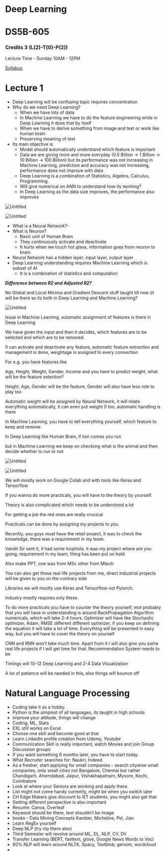 # Deep Learning

# DS5B-605

### Credits 3 (L(2)-T(0)-P(2))

Lecture Time - Sunday 10AM - 12PM

[Syllabus](Deep%20Learning%2045bd6d41bf864c4994e16efd07ec56a6/Syllabus%20ba590a4969da40868b63372ab15544cd.md)

# Lecture 1

- Deep Learning will be confusing topic requires concentration
- Why do we need Deep Learning?
    - When we have lots of data
    - In Machine Learning we have to do the feature engineering while in Deep Learning it does that by itself
    - When we have to derive something from image and text or work like human brain
    - Preserving meaning of text
- Its main objective is
    - Model should automatically understand which feature is important
    - Data we are giving more and more everyday (0.5 Billion → 1 Billion → 10 Billion → 100 Billion) but its performance was not increasing in Machine Learning, prediction and accuracy was not increasing, performance does not improve with data
    - Deep Learning is a combination of Statistics, Algebra, Calculus, Programming.
    - WIll give numerical on ANN to understand how its working?
    - In Deep Learning as the data size improves, the performance also improves

![Untitled](Deep%20Learning%2045bd6d41bf864c4994e16efd07ec56a6/Untitled.png)

![Untitled](Deep%20Learning%2045bd6d41bf864c4994e16efd07ec56a6/Untitled%201.png)

- What is a Neural Network?-
- What is Neuron?
    - Basic unit of Human Brain
    - They continuously activate and deactivate
    - It hurts when we touch hot glass, information goes from neuron to brain.
- Neural Network has a hidden layer, input layer, output layer
- Deep Learning understanding requires Machine Learning which is subset of AI
    - It is a combination of statistics and computation

***Difference between R2 and Adjusted R2?***

No Global and Local Minima and Gradient Descent stuff taught till now (it will be there as its both in Deep Learning and Machine Learning?

![Untitled](Deep%20Learning%2045bd6d41bf864c4994e16efd07ec56a6/Untitled%202.png)

Issue in Machine Learning, automatic assignment of features is there in Deep Learning

We have given the input and then it decides, which features are to be selected and which are to be removed. 

It can activate and deactivate any feature, automatic feature extraction and management is done, weightage is assigned to every connection

For e.g. you have features like

Age, Height, Weight, Gender, Income and you have to predict weight, what will be the feature selection?

Height, Age, Gender will be the feature, Gender will also have less role to play too

Automatic weight will be assigned by Neural Network, it will relate everything automatically, it can even put weight 0 too, automatic handling is there

In Machine Learning, you have to tell everything yourself, which feature to keep and remove

In Deep Learning like Human Brain, if lion comes you run

but in Machine Learning we keep on checkiing what is the animal and then decide whether to run or not

![Untitled](Deep%20Learning%2045bd6d41bf864c4994e16efd07ec56a6/Untitled%203.png)

![Untitled](Deep%20Learning%2045bd6d41bf864c4994e16efd07ec56a6/Untitled%204.png)

We will mostly work on Google Colab and with tools like Keras and Tensorflow

If you wanna do more practicals, you will have to the theory by yourself. 

Theory is also complicated which needs to be understood a lot

For getting a job the red ones are really crucical

Practicals can be done by assigning my projects to you.

Recently, you guys must have the retail project, it was to check the knowledge, there was a requirement in my team. 

Vandit Sir sent it, it had some loophole, it was my project where are you going, requirement in my team, thing has been put on hold. 

Also make PPT, one was from MSc other from Mtech

You can also get these real life projects from me, direct industrial projects will be given to you on the contrary side

Libraries we will mostly use Keras and Tensorflow not Pytorch.

Industry mostly requires only these.

To do more practicals you have to counter the theory yourself, mot probably that you will have in understanding is around BackPropagation Algorithm numericals, which will take 2-4 hours. Optimizer will have like Stochastic optimizer, Adam, RMSE different different optimizer, if you keep on defining the equation it will take a lot of time. Everything will be presented in easy way, but you will have to cover the theory on yourself

CNN and RNN won’t take much time. Apart from it I will also give you some real life projects if I will get time for that. Recommendation System needs to be 

Timings will 10-12 Deep Learning and 2-4 Data Visualization

A lot of patience will be needed in this, else things will bounce off 

# Natural Language Processing

- Coding take it as a hobby.
- Python is the simplest of all languages, its taught in high schools
- Improve your attitude, things will change
- Coding, ML, Stats
- EXL still works on Excel
- Choose one skill and become good at that
- Learn LinkedIn profile creation from Udemy, Youtube
- Communication Skill is really important, watch Movies and join Group Discussion groups
- If you want something 6 months later, you have to start today.
- What Recruiter searches for: Naukri, Indeed.
- As a fresher, start applying for small companies - search citywise small companies, only small cities not Bangalore, Chennai but rather Chandigarh, Ahemdabad, Jaipur, Vishakhapatnam, Mysore, Kochi, Coimbatore
- Look at where your Seniors are working and apply there.
- List might not come handy currently, might be when you switch later
- CH Edge Makers give discount to IET students, you might also get that
- Getting different perspective is also important
- Resume: Canva, Overleaf
- Keyword should be there, text shouldn’t be image
- books - Data Mining Concepts  Kamber, Micheilne, Pel, Jian
- Learn RegEx yourself
- Deep NLP (try nlp there also)
- Third Semester will revolve around ML, DL, NLP, CV, DV
- Transfer Learning (BERT, fasttext, glove, Google News Words to Vec)
- 60% NLP will learn around NLTK, Spacy, Textblob, gensim, wordcloud
-

